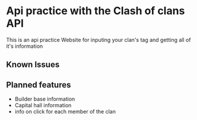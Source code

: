 # Api practice with the Clash of clans API

This is an api practice Website for inputing your clan's tag and getting all of it's information

## Known Issues

## Planned features

  * Builder base information
  * Capital hall information
  * info on click for each member of the clan